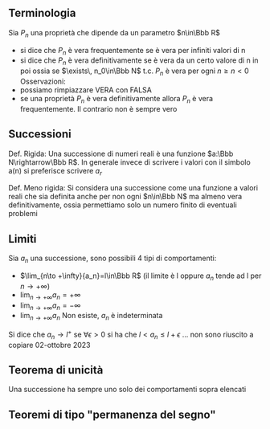 ## Terminologia
Sia $P_n$ una proprietà che dipende da un parametro $n\in\Bbb R$ 
- si dice che $P_n$ è vera frequentemente se è vera per infiniti valori di n
- si dice che $P_n$ è vera definitivamente se è vera da un certo valore di n in poi ossia se $\exists\, n_0\in\Bbb N$ t.c. $P_n$ è vera per ogni $n\ge n<0$
Osservazioni:
- possiamo rimpiazzare VERA con FALSA
- se una proprietà $P_n$ è vera definitivamente allora $P_n$ è vera frequentemente. Il contrario non è sempre vero
## Successioni
Def. Rigida: Una successione di numeri reali è una funzione $a:\Bbb N\rightarrow\Bbb R$. In generale invece di scrivere i valori con il simbolo a(n) si preferisce scrivere $a_r$

Def. Meno rigida: Si considera una successione come una funzione a valori reali che sia definita anche per non ogni $n\in\Bbb N$ ma almeno vera definitivamente, ossia permettiamo solo un numero finito di eventuali problemi

## Limiti
Sia $a_n$ una successione, sono possibili 4 tipi di comportamenti:
- $\lim_{n\to +\infty}{a_n}=l\in\Bbb R$ (il limite è l oppure $a_n$ tende ad l per $n\to +\infty$) 
- $\lim_{n\to +\infty}{a_n}=+\infty$
- $\lim_{n\to +\infty}{a_n}=-\infty$ 
- $\lim_{n\to +\infty}{a_n}$ Non esiste, $a_n$ è indeterminata

Si dice che $a_n\to l^+$ se $\forall \epsilon>0$ si ha che $l<a_n\le l+\epsilon$ 
...  non sono riuscito a copiare 02-ottobre 2023

## Teorema di unicità
Una successione ha sempre uno solo dei comportamenti sopra elencati

## Teoremi di tipo "permanenza del segno"
